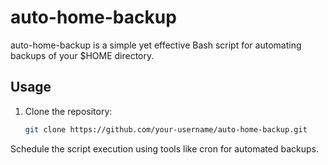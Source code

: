 # auto-home-backup
auto-home-backup is a simple yet effective Bash script for automating backups of your $HOME directory.
## Usage

1. Clone the repository:
   ```bash
   git clone https://github.com/your-username/auto-home-backup.git

Schedule the script execution using tools like cron for automated backups.
